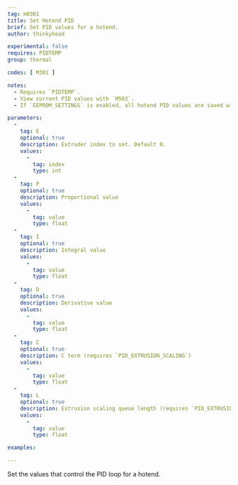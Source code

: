 ```yaml
---
tag: m0301
title: Set Hotend PID
brief: Set PID values for a hotend.
author: thinkyhead

experimental: false
requires: PIDTEMP
group: thermal

codes: [ M301 ]

notes:
  - Requires `PIDTEMP`.
  - View current PID values with `M503`.
  - If `EEPROM_SETTINGS` is enabled, all hotend PID values are saved with `M500`, loaded with `M501`, and reset with `M502`.

parameters:
  -
    tag: E
    optional: true
    description: Extruder index to set. Default 0.
    values:
      -
        tag: index
        type: int
  -
    tag: P
    optional: true
    description: Proportional value
    values:
      -
        tag: value
        type: float
  -
    tag: I
    optional: true
    description: Integral value
    values:
      -
        tag: value
        type: float
  -
    tag: D
    optional: true
    description: Derivative value
    values:
      -
        tag: value
        type: float
  -
    tag: C
    optional: true
    description: C term (requires `PID_EXTRUSION_SCALING`)
    values:
      -
        tag: value
        type: float
  -
    tag: L
    optional: true
    description: Extrusion scaling queue length (requires `PID_EXTRUSION_SCALING`)
    values:
      -
        tag: value
        type: float

examples:

---
```


Set the values that control the PID loop for a hotend.
